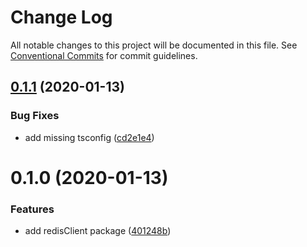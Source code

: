 # Change Log

All notable changes to this project will be documented in this file.
See [Conventional Commits](https://conventionalcommits.org) for commit guidelines.

## [0.1.1](https://github.com/mariusz-kabala/homeAutomation/compare/@home/redis@0.1.0...@home/redis@0.1.1) (2020-01-13)


### Bug Fixes

* add missing tsconfig ([cd2e1e4](https://github.com/mariusz-kabala/homeAutomation/commit/cd2e1e43e2966aa6f6eaddc5197928ea764317b1))





# 0.1.0 (2020-01-13)


### Features

* add redisClient package ([401248b](https://github.com/mariusz-kabala/homeAutomation/commit/401248b0f56cd2ac63f9dbb28c707d59fa738e9e))
